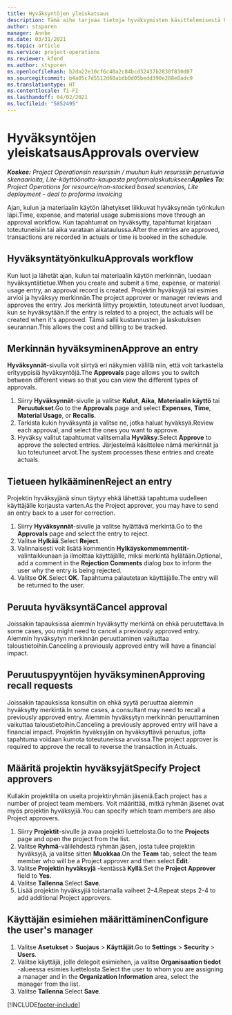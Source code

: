 ```yaml
---
title: Hyväksyntöjen yleiskatsaus
description: Tämä aihe tarjoaa tietoja hyväksymisten käsittelemisestä Project Operationsissa.
author: stsporen
manager: Annbe
ms.date: 03/31/2021
ms.topic: article
ms.service: project-operations
ms.reviewer: kfend
ms.author: stsporen
ms.openlocfilehash: b2da22e10cf6c40a2c84bcd32437b2830f830d07
ms.sourcegitcommit: b4a05c7d5512d60abdb0d05bedd390e288e8adc9
ms.translationtype: HT
ms.contentlocale: fi-FI
ms.lasthandoff: 04/02/2021
ms.locfileid: "5852495"
---
```

# <a name="approvals-overview"></a><span data-ttu-id="ab958-103">Hyväksyntöjen yleiskatsaus</span><span class="sxs-lookup"><span data-stu-id="ab958-103">Approvals overview</span></span>

<span data-ttu-id="ab958-104">_**Koskee:** Project Operationsin resurssiin / muuhun kuin resurssiin perustuvia skenaarioita, Lite-käyttöönotto-kaupasta proformalaskutukseen_</span><span class="sxs-lookup"><span data-stu-id="ab958-104">_**Applies To:** Project Operations for resource/non-stocked based scenarios, Lite deployment - deal to proforma invoicing_</span></span>

<span data-ttu-id="ab958-105">Ajan, kulun ja materiaalin käytön lähetykset liikkuvat hyväksynnän työnkulun läpi.</span><span class="sxs-lookup"><span data-stu-id="ab958-105">Time, expense, and material usage submissions move through an approval workflow.</span></span> <span data-ttu-id="ab958-106">Kun tapahtumat on hyväksytty, tapahtumat kirjataan toteutuneisiin tai aika varataan aikataulussa.</span><span class="sxs-lookup"><span data-stu-id="ab958-106">After the entries are approved, transactions are recorded in actuals or time is booked in the schedule.</span></span>

## <a name="approvals-workflow"></a><span data-ttu-id="ab958-107">Hyväksyntätyönkulku</span><span class="sxs-lookup"><span data-stu-id="ab958-107">Approvals workflow</span></span>
<span data-ttu-id="ab958-108">Kun luot ja lähetät ajan, kulun tai materiaalin käytön merkinnän, luodaan hyväksyntätietue.</span><span class="sxs-lookup"><span data-stu-id="ab958-108">When you create and submit a time, expense, or material usage entry, an approval record is created.</span></span> <span data-ttu-id="ab958-109">Projektin hyväksyjä tai esimies arvioi ja hyväksyy merkinnän.</span><span class="sxs-lookup"><span data-stu-id="ab958-109">The project approver or manager reviews and approves the entry.</span></span> <span data-ttu-id="ab958-110">Jos merkintä liittyy projektiin, toteutuneet arvot luodaan, kun se hyväksytään.</span><span class="sxs-lookup"><span data-stu-id="ab958-110">If the entry is related to a project, the actuals will be created when it's approved.</span></span> <span data-ttu-id="ab958-111">Tämä sallii kustannusten ja laskutuksen seurannan.</span><span class="sxs-lookup"><span data-stu-id="ab958-111">This allows the cost and billing to be tracked.</span></span>

## <a name="approve-an-entry"></a><span data-ttu-id="ab958-112">Merkinnän hyväksyminen</span><span class="sxs-lookup"><span data-stu-id="ab958-112">Approve an entry</span></span>
<span data-ttu-id="ab958-113">**Hyväksynnät**-sivulla voit siirtyä eri näkymien välillä niin, että voit tarkastella erityyppisiä hyväksyntöjä.</span><span class="sxs-lookup"><span data-stu-id="ab958-113">The **Approvals** page allows you to switch between different views so that you can view the different types of approvals.</span></span>
  
1. <span data-ttu-id="ab958-114">Siirry **Hyväksynnät**-sivulle ja valitse **Kulut**, **Aika**, **Materiaalin käyttö** tai **Peruutukset**.</span><span class="sxs-lookup"><span data-stu-id="ab958-114">Go to the **Approvals** page and select **Expenses**, **Time**, **Material Usage**, or **Recalls**.</span></span>
2. <span data-ttu-id="ab958-115">Tarkista kukin hyväksyntä ja valitse ne, jotka haluat hyväksyä.</span><span class="sxs-lookup"><span data-stu-id="ab958-115">Review each approval, and select the ones you want to approve.</span></span>
3. <span data-ttu-id="ab958-116">Hyväksy valitut tapahtumat valitsemalla **Hyväksy**.</span><span class="sxs-lookup"><span data-stu-id="ab958-116">Select **Approve** to approve the selected entries.</span></span>
<span data-ttu-id="ab958-117">Järjestelmä käsittelee nämä merkinnät ja luo toteutuneet arvot.</span><span class="sxs-lookup"><span data-stu-id="ab958-117">The system processes these entries and create actuals.</span></span>

## <a name="reject-an-entry"></a><span data-ttu-id="ab958-118">Tietueen hylkääminen</span><span class="sxs-lookup"><span data-stu-id="ab958-118">Reject an entry</span></span>
<span data-ttu-id="ab958-119">Projektin hyväksyjänä sinun täytyy ehkä lähettää tapahtuma uudelleen käyttäjälle korjausta varten.</span><span class="sxs-lookup"><span data-stu-id="ab958-119">As the Project approver, you may have to send an entry back to a user for correction.</span></span>
  
1. <span data-ttu-id="ab958-120">Siirry **Hyväksynnät**-sivulle ja valitse hylättävä merkintä.</span><span class="sxs-lookup"><span data-stu-id="ab958-120">Go to the **Approvals** page and select the entry to reject.</span></span> 
2. <span data-ttu-id="ab958-121">Valitse **Hylkää**.</span><span class="sxs-lookup"><span data-stu-id="ab958-121">Select **Reject**.</span></span>
3. <span data-ttu-id="ab958-122">Valinnaisesti voit lisätä kommentin **Hylkäyskommemmentit**-valintaikkunaan ja ilmoittaa käyttäjälle, miksi merkintä hylätään.</span><span class="sxs-lookup"><span data-stu-id="ab958-122">Optional, add a comment in the **Rejection Comments** dialog box to inform the user why the entry is being rejected.</span></span>
4. <span data-ttu-id="ab958-123">Valitse **OK**.</span><span class="sxs-lookup"><span data-stu-id="ab958-123">Select **OK**.</span></span> <span data-ttu-id="ab958-124">Tapahtuma palautetaan käyttäjälle.</span><span class="sxs-lookup"><span data-stu-id="ab958-124">The entry will be returned to the user.</span></span>
  
## <a name="cancel-approval"></a><span data-ttu-id="ab958-125">Peruuta hyväksyntä</span><span class="sxs-lookup"><span data-stu-id="ab958-125">Cancel approval</span></span>
<span data-ttu-id="ab958-126">Joissakin tapauksissa aiemmin hyväksytty merkintä on ehkä peruutettava.</span><span class="sxs-lookup"><span data-stu-id="ab958-126">In some cases, you might need to cancel a previously approved entry.</span></span> <span data-ttu-id="ab958-127">Aiemmin hyväksytyn merkinnän peruuttaminen vaikuttaa taloustietoihin.</span><span class="sxs-lookup"><span data-stu-id="ab958-127">Canceling a previously approved entry will have a financial impact.</span></span> 

## <a name="approving-recall-requests"></a><span data-ttu-id="ab958-128">Peruutuspyyntöjen hyväksyminen</span><span class="sxs-lookup"><span data-stu-id="ab958-128">Approving recall requests</span></span>
<span data-ttu-id="ab958-129">Joissakin tapauksissa konsultin on ehkä syytä peruuttaa aiemmin hyväksytty merkintä.</span><span class="sxs-lookup"><span data-stu-id="ab958-129">In some cases, a consultant may need to recall a previously approved entry.</span></span> <span data-ttu-id="ab958-130">Aiemmin hyväksytyn merkinnän peruuttaminen vaikuttaa taloustietoihin.</span><span class="sxs-lookup"><span data-stu-id="ab958-130">Canceling a previously approved entry will have a financial impact.</span></span> <span data-ttu-id="ab958-131">Projektin hyväksyjän on hyväksyttävä peruutus, jotta tapahtuma voidaan kumota toteutuneissa arvoissa.</span><span class="sxs-lookup"><span data-stu-id="ab958-131">The project approver is required to approve the recall to reverse the transaction in Actuals.</span></span>

## <a name="specify-project-approvers"></a><span data-ttu-id="ab958-132">Määritä projektin hyväksyjät</span><span class="sxs-lookup"><span data-stu-id="ab958-132">Specify Project approvers</span></span>
<span data-ttu-id="ab958-133">Kullakin projektilla on useita projektiryhmän jäseniä.</span><span class="sxs-lookup"><span data-stu-id="ab958-133">Each project has a number of project team members.</span></span> <span data-ttu-id="ab958-134">Voit määrittää, mitkä ryhmän jäsenet ovat myös projektin hyväksyjiä.</span><span class="sxs-lookup"><span data-stu-id="ab958-134">You can specify which team members are also Project approvers.</span></span>

1. <span data-ttu-id="ab958-135">Siirry **Projektit**-sivulle ja avaa projekti luettelosta.</span><span class="sxs-lookup"><span data-stu-id="ab958-135">Go to the **Projects** page and open the project from the list.</span></span>
2. <span data-ttu-id="ab958-136">Valitse **Ryhmä**-välilehdestä ryhmän jäsen, josta tulee projektin hyväksyjä, ja valitse sitten **Muokkaa**.</span><span class="sxs-lookup"><span data-stu-id="ab958-136">On the **Team** tab, select the team member who will be a Project approver and then select **Edit**.</span></span>
3. <span data-ttu-id="ab958-137">Valitse **Projektin hyväksyjä** -kentässä **Kyllä**.</span><span class="sxs-lookup"><span data-stu-id="ab958-137">Set the **Project Approver** field to **Yes**.</span></span>
4. <span data-ttu-id="ab958-138">Valitse **Tallenna**.</span><span class="sxs-lookup"><span data-stu-id="ab958-138">Select **Save**.</span></span>
5. <span data-ttu-id="ab958-139">Lisää projektin hyväksyjiä toistamalla vaiheet 2–4.</span><span class="sxs-lookup"><span data-stu-id="ab958-139">Repeat steps 2-4 to add additional Project approvers.</span></span>

## <a name="configure-the-users-manager"></a><span data-ttu-id="ab958-140">Käyttäjän esimiehen määrittäminen</span><span class="sxs-lookup"><span data-stu-id="ab958-140">Configure the user's manager</span></span>

1. <span data-ttu-id="ab958-141">Valitse **Asetukset** > **Suojaus** > **Käyttäjät**.</span><span class="sxs-lookup"><span data-stu-id="ab958-141">Go to **Settings** > **Security** > **Users**.</span></span>
2. <span data-ttu-id="ab958-142">Valitse käyttäjä, jolle delegoit esimiehen, ja valitse **Organisaation tiedot** -alueessa esimies luettelosta.</span><span class="sxs-lookup"><span data-stu-id="ab958-142">Select the user to whom you are assigning a manager and in the **Organization Information** area, select the manager from the list.</span></span> 
3. <span data-ttu-id="ab958-143">Valitse **Tallenna**.</span><span class="sxs-lookup"><span data-stu-id="ab958-143">Select **Save**.</span></span>




[!INCLUDE[footer-include](../includes/footer-banner.md)]
